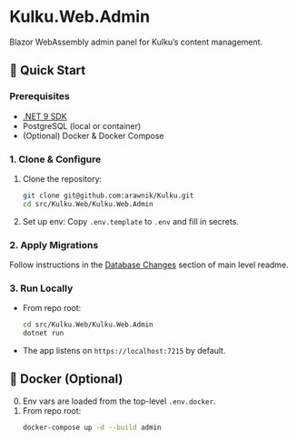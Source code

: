 ﻿# Kulku.Web.Admin

Blazor WebAssembly admin panel for Kulku’s content management.


## 🚀 Quick Start

### Prerequisites
- [.NET 9 SDK](https://dotnet.microsoft.com/download/dotnet/9.0)  
- PostgreSQL (local or container)  
- (Optional) Docker & Docker Compose  


### 1. Clone & Configure

1. Clone the repository:
   ```bash
   git clone git@github.com:arawnik/Kulku.git
   cd src/Kulku.Web/Kulku.Web.Admin
   ```
2. Set up env:
   Copy `.env.template` to `.env` and fill in secrets.


### 2. Apply Migrations

Follow instructions in the [Database Changes](../../../README.md#-database-changes) section of main level readme.


### 3. Run Locally

- From repo root:
   ```bash
   cd src/Kulku.Web/Kulku.Web.Admin
   dotnet run
   ```
- The app listens on `https://localhost:7215` by default.


## 🐳 Docker (Optional)

0. Env vars are loaded from the top-level `.env.docker`.
1. From repo root:
   ```bash
   docker-compose up -d --build admin
   ```
